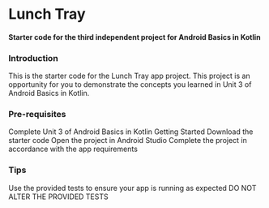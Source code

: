 # Lunch Tray
#### Starter code for the third independent project for Android Basics in Kotlin

### Introduction
This is the starter code for the Lunch Tray app project. This project is an opportunity for you to demonstrate the concepts you learned in Unit 3 of Android Basics in Kotlin.

### Pre-requisites
Complete Unit 3 of Android Basics in Kotlin
Getting Started
Download the starter code
Open the project in Android Studio
Complete the project in accordance with the app requirements
### Tips
Use the provided tests to ensure your app is running as expected
DO NOT ALTER THE PROVIDED TESTS

